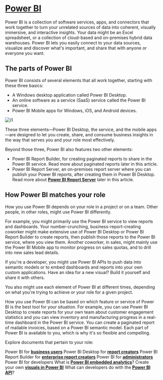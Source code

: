 # **[Power BI](https://learn.microsoft.com/en-us/power-bi/fundamentals/power-bi-overview)**

Power BI is a collection of software services, apps, and connectors that work together to turn your unrelated sources of data into coherent, visually immersive, and interactive insights. Your data might be an Excel spreadsheet, or a collection of cloud-based and on-premises hybrid data warehouses. Power BI lets you easily connect to your data sources, visualize and discover what's important, and share that with anyone or everyone you want.

## The parts of Power BI

Power BI consists of several elements that all work together, starting with these three basics:

- A Windows desktop application called Power BI Desktop.
- An online software as a service (SaaS) service called the Power BI service.
- Power BI Mobile apps for Windows, iOS, and Android devices.

![i1](https://learn.microsoft.com/en-us/power-bi/fundamentals/media/power-bi-overview/power-bi-overview-blocks.png)

These three elements—Power BI Desktop, the service, and the mobile apps—are designed to let you create, share, and consume business insights in the way that serves you and your role most effectively.

Beyond those three, Power BI also features two other elements:

- Power BI Report Builder, for creating paginated reports to share in the Power BI service. Read more about paginated reports later in this article.
- Power BI Report Server, an on-premises report server where you can publish your Power BI reports, after creating them in Power BI Desktop. Read more about **[Power BI Report Server](https://learn.microsoft.com/en-us/power-bi/fundamentals/power-bi-overview#on-premises-reporting-with-power-bi-report-server)** later in this article.

## How Power BI matches your role

How you use Power BI depends on your role in a project or on a team. Other people, in other roles, might use Power BI differently.

For example, you might primarily use the Power BI service to view reports and dashboards. Your number-crunching, business-report-creating coworker might make extensive use of Power BI Desktop or Power BI Report Builder to create reports, then publish those reports to the Power BI service, where you view them. Another coworker, in sales, might mainly use the Power BI Mobile app to monitor progress on sales quotas, and to drill into new sales lead details.

If you're a developer, you might use Power BI APIs to push data into semantic models or to embed dashboards and reports into your own custom applications. Have an idea for a new visual? Build it yourself and share it with others.

You also might use each element of Power BI at different times, depending on what you're trying to achieve or your role for a given project.

How you use Power BI can be based on which feature or service of Power BI is the best tool for your situation. For example, you can use Power BI Desktop to create reports for your own team about customer engagement statistics and you can view inventory and manufacturing progress in a real-time dashboard in the Power BI service. You can create a paginated report of mailable invoices, based on a Power BI semantic model. Each part of Power BI is available to you, which is why it's so flexible and compelling.

Explore documents that pertain to your role:

Power BI for **[business users](https://learn.microsoft.com/en-us/power-bi/consumer/end-user-consumer)**
Power BI Desktop for **[report creators](https://learn.microsoft.com/en-us/power-bi/fundamentals/desktop-what-is-desktop)**
Power BI Report Builder for **[enterprise report creators](https://learn.microsoft.com/en-us/power-bi/paginated-reports/paginated-reports-report-builder-power-bi)**
Power BI for **[administrators](https://learn.microsoft.com/en-us/fabric/admin/microsoft-fabric-admin)**
Power BI for developers
What is **[Power BI embedded analytics](https://learn.microsoft.com/en-us/power-bi/developer/embedded/embedded-analytics-power-bi)**?
Create your own **[visuals in Power BI](https://learn.microsoft.com/en-us/power-bi/developer/visuals/develop-power-bi-visuals)**
What can developers do with the **[Power BI API](https://learn.microsoft.com/en-us/rest/api/power-bi/)**?

